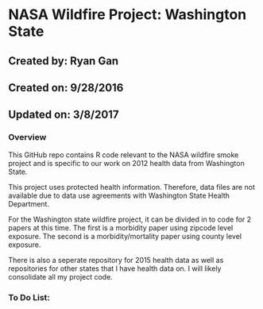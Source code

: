 # NASA Wildfire Project: Washington State
## Created by: Ryan Gan
## Created on: 9/28/2016
## Updated on: 3/8/2017

### Overview
This GitHub repo contains R code relevant to the NASA wildfire smoke project and is specific to our work on 2012 health data from Washington State. 

This project uses protected health information. Therefore, data files are not available due to data use agreements with Washington State Health Department.

For the Washington state wildfire project, it can be divided in to code for 2 papers at this time. The first is a morbidity paper using zipcode level exposure. The second is a morbidity/mortality paper using county level exposure.

There is also a seperate repository for 2015 health data as well as repositories for other states that I have health data on. I will likely consolidate all my project code.


### To Do List:


